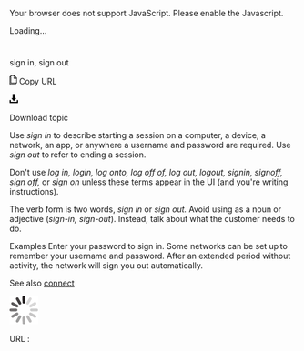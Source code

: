 ﻿Your browser does not support JavaScript. Please enable the Javascript.

Loading...

# 

sign in, sign out

![Copy URL](media/sign-in-sign-out/Copy.png)
Copy URL

![Download](media/sign-in-sign-out/Download.png)

Download topic

Use *sign in*
to describe starting a session on a computer, a device, a network, an
app, or anywhere a username and password are required. Use *sign out* to refer to ending a session. 

Don't use *log in, login, log onto, log off of, log out, logout, signin, signoff, sign off,* or *sign on* unless these terms appear in the UI (and you're writing instructions).

The verb form is two words, *sign in* or *sign out.* Avoid using as a noun or adjective (*sign-in, sign-out*). Instead, talk about what the customer needs to do.

Examples
Enter your password to sign in.
Some networks can be set up to remember your username and password.
After an extended period without activity, the network will sign you out automatically.

See also [connect](https://worldready.cloudapp.net/Styleguide/Read?id=2700&topicid=33572)

![In progress](media/sign-in-sign-out/activity-large.gif)

URL :
